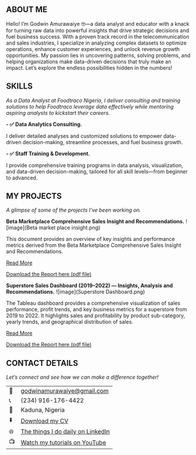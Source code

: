 ## ABOUT ME
Hello! I’m Godwin Amurawaiye 🤓—a data analyst and educator with a knack for turning raw data into powerful insights that drive strategic decisions and fuel business success. With a proven track record in the telecommunication and sales industries, I specialize in analyzing complex datasets to optimize operations, enhance customer experiences, and unlock revenue growth opportunities. My passion lies in uncovering patterns, solving problems, and helping organizations make data-driven decisions that truly make an impact. Let’s explore the endless possibilities hidden in the numbers!

## SKILLS
*As a Data Analyst at Foodtraco Nigeria, I deliver consulting and training solutions to help Foodtraco leverage data effectively while mentoring aspiring analysts to kickstart their careers.*

 **- ✅ Data Analytics Consulting.**      

I deliver detailed analyses and customized solutions to empower data-driven decision-making, streamline processes, and fuel business growth.

**- ✅ Staff Training & Development.**

I provide comprehensive training programs in data analysis, visualization, and data-driven decision-making, tailored for all skill levels—from beginner to advanced.

## MY PROJECTS
*A glimpse of some of the projects I've been working on.*

**Beta Marketplace Comprehensive Sales Insight and Recommendations.**
![image](Beta market place insight.png)

This document provides an overview of key insights and performance metrics derived from the Beta Marketplace Comprehensive Sales Insight and Recommendations.

[Read More](https://medium.com/@godwinamurawaiye/beta-marketplace-comprehensive-sales-insights-and-recommendations-3916c1e69e18)

<a href="Beta Marketplace Comprehensive Sales Insight and Recommendations.pdf">Download the Report here (pdf file)</a>



**Superstore Sales Dashboard (2019–2022) — Insights, Analysis and Recommendations.**
![image](Superstore Dashboard.png)

The Tableau dashboard provides a comprehensive visualization of sales performance, profit trends, and key business metrics for a superstore from 2019 to 2022. It highlights sales and profitability by product sub-category, yearly trends, and geographical distribution of sales.

[Read More](https://medium.com/@godwinamurawaiye/superstore-sales-dashboard-2019-2022-insights-and-analysis-2b5b4350abaf)

<a href="BSuperstore insights and analysis.pdf">Download the Report here (pdf file)</a>




## CONTACT DETAILS

*Let’s connect and see how we can make a difference together!*
<table>
  <tbody>
    <tr>
      <td>📧</td>
       <td><a href="mailto:godwinamurawaiye@gmail.com">godwinamurawaiye@gmail.com</a></td>
    </tr>
    <tr>
      <td>📞</td>
      <td>(234) 916-176-4422</td>
    </tr>
    <tr>
      <td>📍</td>
      <td>Kaduna, Nigeria</td>
    </tr>
    <tr>
      <td>⬇️</td>
      <td><a href="https://etuk123456.github.io/portfolio1/docs/Profile.pdf">Download my CV</a></td>
    </tr>
    <tr>
      <td>🌐</td>
      <td><a href="[https://www.linkedin.com/in/amurawaiye-godwin">The things I do daily on LinkedIn</a></td>
    </tr>
    <tr>
      <td>📺</td>
      <td><a href="coming soon">Watch my tutorials on YouTube</a></td>
    </tr>
  </tbody>
</table>

